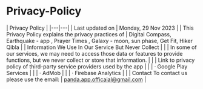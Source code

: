 # Privacy-Policy
| Privacy Policy |
|---|---|
| Last updated on | Monday, 29 Nov 2023 |
| This Privacy Policy explains the privacy practices of | Digital Compass, Earthquake - app , Prayer Times , Galaxy - moon, sun phase, Get Fit, Hiker Qibla |
| Information We Use In Our Service But Never Collect | |
| In some of our services, we may need to access those data or features to provide functions, but we never collect or store that information. | |
| Link to privacy policy of third-party service providers used by the app | |
| · Google Play Services | |
| · AdMob | |
| · Firebase Analytics | |
| Contact To contact us please use the email: | panda.app.officaial@gmail.com |
